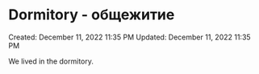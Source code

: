 # Dormitory - общежитие

Created: December 11, 2022 11:35 PM
Updated: December 11, 2022 11:35 PM

We lived in the dormitory.